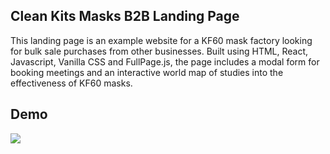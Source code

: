 ## Clean Kits Masks B2B Landing Page

This landing page is an example website for a KF60 mask factory looking for bulk sale purchases from other businesses. Built using HTML, React, Javascript, Vanilla CSS and FullPage.js,  the page includes a modal form for booking meetings and an interactive world map of studies into the effectiveness of KF60 masks.

## Demo

<kbd><img src="/src/images/korean_screen.gif" /></kbd>
